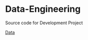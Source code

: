 # Data-Engineering
Source code for Development Project

[Data](../Data-Engineering/master/testfile.md)


